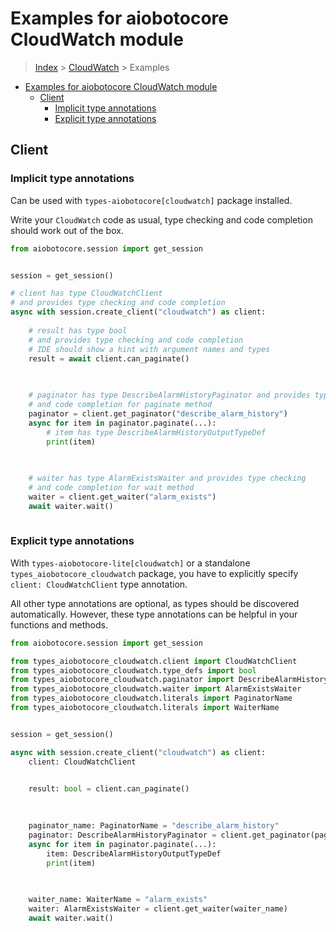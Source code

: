 <a id="examples-for-aiobotocore-cloudwatch-module"></a>

# Examples for aiobotocore CloudWatch module

> [Index](../README.md) > [CloudWatch](./README.md) > Examples

- [Examples for aiobotocore CloudWatch module](#examples-for-aiobotocore-cloudwatch-module)
  - [Client](#client)
    - [Implicit type annotations](#implicit-type-annotations)
    - [Explicit type annotations](#explicit-type-annotations)

<a id="client"></a>

## Client

<a id="implicit-type-annotations"></a>

### Implicit type annotations

Can be used with `types-aiobotocore[cloudwatch]` package installed.

Write your `CloudWatch` code as usual, type checking and code completion should
work out of the box.

```python
from aiobotocore.session import get_session


session = get_session()

# client has type CloudWatchClient
# and provides type checking and code completion
async with session.create_client("cloudwatch") as client:
    
    # result has type bool
    # and provides type checking and code completion
    # IDE should show a hint with argument names and types
    result = await client.can_paginate()
    

    
    # paginator has type DescribeAlarmHistoryPaginator and provides type checking
    # and code completion for paginate method
    paginator = client.get_paginator("describe_alarm_history")
    async for item in paginator.paginate(...):
        # item has type DescribeAlarmHistoryOutputTypeDef
        print(item)
    

    
    # waiter has type AlarmExistsWaiter and provides type checking
    # and code completion for wait method
    waiter = client.get_waiter("alarm_exists")
    await waiter.wait()
    
```

<a id="explicit-type-annotations"></a>

### Explicit type annotations

With `types-aiobotocore-lite[cloudwatch]` or a standalone
`types_aiobotocore_cloudwatch` package, you have to explicitly specify
`client: CloudWatchClient` type annotation.

All other type annotations are optional, as types should be discovered
automatically. However, these type annotations can be helpful in your functions
and methods.

```python
from aiobotocore.session import get_session

from types_aiobotocore_cloudwatch.client import CloudWatchClient
from types_aiobotocore_cloudwatch.type_defs import bool
from types_aiobotocore_cloudwatch.paginator import DescribeAlarmHistoryPaginator
from types_aiobotocore_cloudwatch.waiter import AlarmExistsWaiter
from types_aiobotocore_cloudwatch.literals import PaginatorName
from types_aiobotocore_cloudwatch.literals import WaiterName


session = get_session()

async with session.create_client("cloudwatch") as client:
    client: CloudWatchClient

    
    result: bool = client.can_paginate()
    

    
    paginator_name: PaginatorName = "describe_alarm_history"
    paginator: DescribeAlarmHistoryPaginator = client.get_paginator(paginator_name)
    async for item in paginator.paginate(...):
        item: DescribeAlarmHistoryOutputTypeDef
        print(item)
    

    
    waiter_name: WaiterName = "alarm_exists"
    waiter: AlarmExistsWaiter = client.get_waiter(waiter_name)
    await waiter.wait()
    
```
